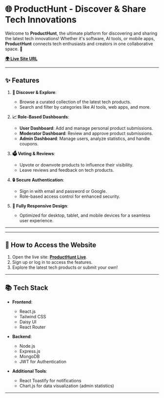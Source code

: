 # 🌐 ProductHunt - Discover & Share Tech Innovations

Welcome to **ProductHunt**, the ultimate platform for discovering and sharing the latest tech innovations! Whether it's software, AI tools, or mobile apps, **ProductHunt** connects tech enthusiasts and creators in one collaborative space. 🚀

**[🌍 Live Site URL](https://assignment-12-e061e.web.app/)**  

---

## **✨ Features**

1. **🌟 Discover & Explore**:
   - Browse a curated collection of the latest tech products.
   - Search and filter by categories like AI tools, web apps, and more.

2. **📈 Role-Based Dashboards**:
   - **User Dashboard**: Add and manage personal product submissions.
   - **Moderator Dashboard**: Review and approve product submissions.
   - **Admin Dashboard**: Manage users, analyze statistics, and handle coupons.

3. **🗳️ Voting & Reviews**:
   - Upvote or downvote products to influence their visibility.
   - Leave reviews and feedback on tech products.

4. **🔒 Secure Authentication**:
   - Sign in with email and password or Google.
   - Role-based access control for enhanced security.

5. **📱 Fully Responsive Design**:
   - Optimized for desktop, tablet, and mobile devices for a seamless user experience.

---

---

## **🚀 How to Access the Website**

1. Open the live site: [**ProductHunt Live**](https://assignment-12-e061e.web.app/).
2. Sign up or log in to access the features.
3. Explore the latest tech products or submit your own!

---

## **📚 Tech Stack**

- **Frontend**:
  - React.js
  - Tailwind CSS
  - Daisy UI
  - React Router

- **Backend**:
  - Node.js
  - Express.js
  - MongoDB
  - JWT for Authentication

- **Additional Tools**:
  - React Toastify for notifications
  - Chart.js for data visualization (admin statistics)

---